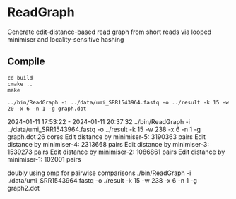 # ReadGraph
Generate edit-distance-based read graph from short reads via looped minimiser and locality-sensitive hashing


## Compile

```
cd build
cmake ..
make

../bin/ReadGraph -i ../data/umi_SRR1543964.fastq -o ../result -k 15 -w 20 -x 6 -n 1 -g graph.dot
```
2024-01-11 17:53:22 - 2024-01-11 20:37:32 
../bin/ReadGraph -i ../data/umi_SRR1543964.fastq -o ../result -k 15 -w 238 -x 6 -n 1 -g graph.dot
26 cores
Edit distance by minimiser-5: 3190363 pairs
Edit distance by minimiser-4: 2313668 pairs
Edit distance by minimiser-3: 1539273 pairs
Edit distance by minimiser-2: 1086861 pairs
Edit distance by minimiser-1: 102001 pairs

doubly using omp for pairwise comparisons
./bin/ReadGraph -i ./data/umi_SRR1543964.fastq -o ./result -k 15 -w 238 -x 6 -n 1 -g graph2.dot